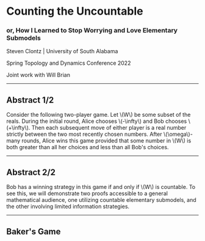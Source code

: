 # Counting the Uncountable
### or, How I Learned to Stop Worrying and Love Elementary Submodels

Steven Clontz | University of South Alabama

Spring Topology and Dynamics Conference 2022

Joint work with Will Brian

---

## Abstract 1/2

Consider the following two-player game. Let \\(W\\) be some subset of the reals.
During the initial round, Alice chooses \\(-\infty\\) and Bob chooses
\\(+\infty\\). Then each subsequent move of either player is a real number
strictly between the two most recently chosen numbers.
After \\(\omega\\)-many rounds, Alice wins this game provided that some number
in \\(W\\) is both greater than all her choices and less than all Bob's choices.

---

## Abstract 2/2

Bob has a winning strategy in this game if and only if \\(W\\) is countable.
To see this, we will demonstrate two proofs accessible to a general mathematical 
audience, one utilizing countable elementary submodels, and the other involving
limited information strategies.

---

## Baker's Game

